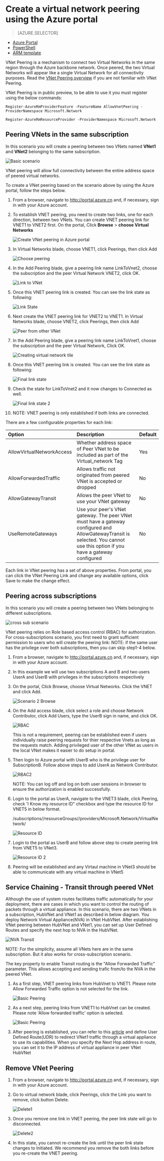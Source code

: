 <!-- not suitable for Mooncake -->

<properties
   pageTitle="Create VNet Peering using the Azure portal | Azure"
   description="Learn how to create a virtual network using the Azure portal in Resource Manager."
   services="virtual-network"
   documentationCenter=""
   authors="narayanannamalai"
   manager="jefco"
   editor=""
   tags="azure-resource-manager"/>

<tags
	ms.service="virtual-network"
	ms.date="08/02/2016"
	wacn.date=""/>

# Create a virtual network peering using the Azure portal

<!-- not suitable for Mooncake -->

> [AZURE.SELECTOR]
- [Azure Portal](/documentation/articles/virtual-networks-create-vnetpeering-arm-portal/)
- [PowerShell](/documentation/articles/virtual-networks-create-vnetpeering-arm-ps/)
- [ARM template](/documentation/articles/virtual-networks-create-vnetpeering-arm-template-click/)

<!-- not suitable for Mooncake -->

VNet Peering is a mechanism to connect two Virtual Networks in the same region through the Azure backbone network. Once peered, the two Virtual Networks will appear like a single Virtual Network for all connectivity purposes. Read the [VNet Peering overview](/documentation/articles/virtual-network-peering-overview/) if you are not familiar with VNet Peering.

VNet Peering is in public preview, to be able to use it you must register using the below commands:

    Register-AzureRmProviderFeature -FeatureName AllowVnetPeering -ProviderNamespace Microsoft.Network

    Register-AzureRmResourceProvider -ProviderNamespace Microsoft.Network


<!-- not suitable for Mooncake -->

## Peering VNets in the same subscription

In this scenario you will create a peering between two VNets named **VNet1** and **VNet2** belonging to the same subscription. 

![Basic scenario](../../includes/media/virtual-networks-create-vnetpeering-scenario-basic-include/figure01.PNG)

VNet peering will allow full connectivity between the entire address space of peered virtual networks.

To create a VNet peering based on the scenario above by using the Azure portal, follow the steps below.

1. From a browser, navigate to http://portal.azure.cn and, if necessary, sign in with your Azure account.
2. To establish VNET peering, you need to create two links, one for each direction, between two VNets. You can create VNET peering link for VNET1 to VNET2 first. On the portal, 
Click **Browse** > **choose Virtual Networks** 

	![Create VNet peering in Azure portal](./media/virtual-networks-create-vnetpeering-arm-portal/figure01.png)

3. In Virtual Networks blade, choose VNET1, click Peerings, then click Add

	![Choose peering](./media/virtual-networks-create-vnetpeering-arm-portal/figure02.png)

4. In the Add Peering blade, give a peering link name LinkToVnet2, choose the subscription and the peer Virtual Network VNET2, click OK.

	![Link to VNet](./media/virtual-networks-create-vnetpeering-arm-portal/figure03.png)

5. Once this VNET peering link is created. You can see the link state as following:

	![Link State](./media/virtual-networks-create-vnetpeering-arm-portal/figure04.png)

6. Next create the VNET peering link for VNET2 to VNET1. In Virtual Networks blade, choose VNET2, click Peerings, then click Add 

	![Peer from other VNet](./media/virtual-networks-create-vnetpeering-arm-portal/figure05.png)

7. In the Add Peering blade, give a peering link name LinkToVnet1, choose the subscription and the peer Virtual Network, Click OK.

	![Creating virtual network tile](./media/virtual-networks-create-vnetpeering-arm-portal/figure06.png)

8. Once this VNET peering link is created. You can see the link state as following:

	![Final link state](./media/virtual-networks-create-vnetpeering-arm-portal/figure07.png)

9. Check the state for LinkToVnet2 and it now changes to Connected as well.  

	![Final link state 2](./media/virtual-networks-create-vnetpeering-arm-portal/figure08.png)

10. NOTE: VNET peering is only established if both links are connected. 

There are a few configurable properties for each link:

|Option|Description|Default|
|:-----|:----------|:------|
|AllowVirtualNetworkAccess|Whether address space of Peer VNet to be included as part of the Virtual_network Tag|Yes|
|AllowForwardedTraffic|Allows traffic not originated from peered VNet is accepted or dropped|No|
|AllowGatewayTransit|Allows the peer VNet to use your VNet gateway|No|
|UseRemoteGateways|Use your peer's VNet gateway. The peer VNet must have a gateway configured and AllowGatewayTransit is selected. You cannot use this option if you have a gateway configured|No|

Each link in VNet peering has a set of above properties. From portal, you can click the VNet Peering Link and change any available options, click Save to make the change effect.

<!-- not suitable for Mooncake -->

## Peering across subscriptions

In this scenario you will create a peering between two VNets belonging to different subscriptions.

![cross sub scenario](../../includes/media/virtual-networks-create-vnetpeering-scenario-crosssub-include/figure01.PNG)

VNet peering relies on Role based access control (RBAC) for authorization. For cross-subscriptions scenario, you first need to grant sufficient permission to users who will create the peering link:
NOTE: if the same user has the privilege over both subscriptions, then you can skip step1-4 below.

1. From a browser, navigate to http://portal.azure.cn and, if necessary, sign in with your Azure account.
2. In this example we will use two subscriptions A and B and two users UserA and UserB with privileges in the subscriptions respectively
3. On the portal, Click Browse, choose Virtual Networks. Click the VNET and click Add.

    ![Scenario 2 Browse](./media/virtual-networks-create-vnetpeering-arm-portal/figure09.png)

4. On the Add access blade, click select a role and choose Network Contributor, click Add Users, type the UserB sign in name, and click OK.

    ![RBAC](./media/virtual-networks-create-vnetpeering-arm-portal/figure10.png)

    This is not a requirement, peering can be established even if users individually raise peering requests for thier respective Vnets as long as the requests match. Adding privileged user of the other VNet as users in the local VNet makes it easier to do setup in portal. 

5. Then login to Azure portal with UserB who is the privilege user for SubscriptionB. Follow above steps to add UserA as Network Contributor.

    ![RBAC2](./media/virtual-networks-create-vnetpeering-arm-portal/figure11.png)

    NOTE: You can log off and log on both user sessions in browser to ensure the authorization is enabled successfully.

6. Login to the portal as UserA, navigate to the VNET3 blade, click Peering, check 'I Know my resource ID" checkbox and type the resource ID for VNET5 in below format.

    /subscriptions/<Subscription- ID>/resourceGroups/<ResourceGroupName>/providers/Microsoft.Network/VirtualNetwork/<VNET name>

    ![Resource ID](./media/virtual-networks-create-vnetpeering-arm-portal/figure12.png)

7. Login to the portal as UserB and follow above step to create peering link from VNET5 to VNet3. 

    ![Resource ID 2](./media/virtual-networks-create-vnetpeering-arm-portal/figure13.png)

8. Peering will be established and any Virtaul machine in VNet3 should be able to communicate with any virtual machine in VNet5

<!-- not suitable for Mooncake -->

## Service Chaining - Transit through peered VNet

Although the use of system routes facilitates traffic automatically for your deployment, there are cases in which you want to control the routing of packets through a virtual appliance.
In this scenario, there are two VNets in a subscription, HubVNet and VNet1 as described in below diagram. You deploy Network Virtual Appliance(NVA) in VNet HubVNet. After establishing VNet peering between HubVNet and VNet1, you can set up User Defined Routes and specify the next hop to NVA in the HubVNet.

![NVA Transit](../../includes/media/virtual-networks-create-vnetpeering-scenario-transit-include/figure01.PNG)

NOTE: For the simplicity, assume all VNets here are in the same subscription. But it also works for cross-subscription scenario. 

The key property to enable Transit routing is the "Allow Forwarded Traffic" parameter. This allows accepting and sending trafic from/to the NVA in the peered VNet.

1. As a first step, VNET peering links from HubVnet to VNET1. Please note Allow Forwarded Traffic option is not selected for the link.

    ![Basic Peering](./media/virtual-networks-create-vnetpeering-arm-portal/figure14.png)

2. As a next step, peering links from VNET1 to HubVnet can be created. Please note 'Allow forwarded traffic' option is selected. 

    ![Basic Peering](./media/virtual-networks-create-vnetpeering-arm-portal/figure15a.png)

3. After peering is established, you can refer to this [article](/documentation/articles/virtual-network-create-udr-arm-ps/) and define User Defined Route(UDR) to redirect VNet1 traffic through a virtual appliance to use its capabilities. When you specify the Next Hop address in route, you can set it to the IP address of virtual appliance in peer VNet HubVNet

## Remove VNet Peering

1.	From a browser, navigate to http://portal.azure.cn and, if necessary, sign in with your Azure account.
2.	Go to virtual network blade, click Peerings, click the Link you want to remove, click button Delete. 

    ![Delete1](./media/virtual-networks-create-vnetpeering-arm-portal/figure15.png)

3. Once you remove one link in VNET peering, the  peer link state will go to disconnected.

    ![Delete2](./media/virtual-networks-create-vnetpeering-arm-portal/figure16.png)

4. In this state, you cannot re-create the link until the peer link state changes to Initiated. We recommend you remove the both links before you re-create the VNET peering. 
